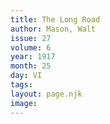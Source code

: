 ```yaml
---
title: The Long Road
author: Mason, Walt
issue: 27
volume: 6
year: 1917
month: 25
day: VI
tags:
layout: page.njk
image:
---
```

